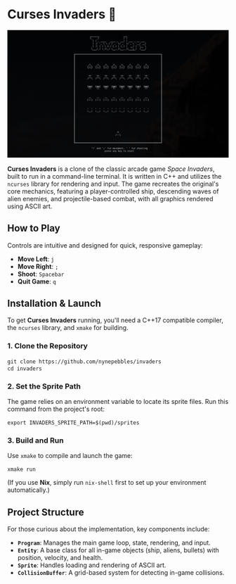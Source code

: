 # Curses Invaders 👾

<p align="center">
  <img src="https://github.com/nynepebbles/invaders/blob/main/etc/invaders.png?raw=true" />
</p>

**Curses Invaders** is a clone of the classic arcade game *Space Invaders*, built to run in a command-line terminal. It is written in C++ and utilizes the `ncurses` library for rendering and input. The game recreates the original's core mechanics, featuring a player-controlled ship, descending waves of alien enemies, and projectile-based combat, with all graphics rendered using ASCII art.

## How to Play

Controls are intuitive and designed for quick, responsive gameplay:

* **Move Left**: `j`
* **Move Right**: `;`
* **Shoot**: `Spacebar`
* **Quit Game**: `q`

## Installation & Launch

To get **Curses Invaders** running, you'll need a C++17 compatible compiler, the `ncurses` library, and `xmake` for building.

### 1. Clone the Repository

    git clone https://github.com/nynepebbles/invaders
    cd invaders

### 2. Set the Sprite Path

The game relies on an environment variable to locate its sprite files. Run this command from the project's root:

    export INVADERS_SPRITE_PATH=$(pwd)/sprites

### 3. Build and Run

Use `xmake` to compile and launch the game:

    xmake run

(If you use **Nix**, simply run `nix-shell` first to set up your environment automatically.)

## Project Structure

For those curious about the implementation, key components include:

* **`Program`**: Manages the main game loop, state, rendering, and input.
* **`Entity`**: A base class for all in-game objects (ship, aliens, bullets) with position, velocity, and health.
* **`Sprite`**: Handles loading and rendering of ASCII art.
* **`CollisionBuffer`**: A grid-based system for detecting in-game collisions.
